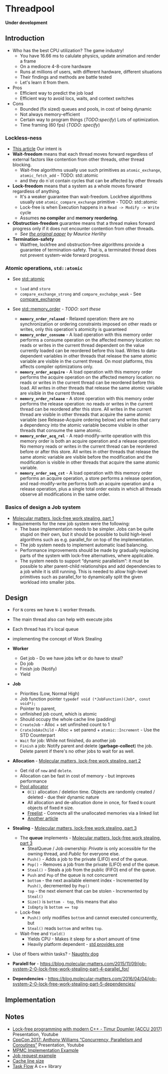 # Threadpool

**Under development**

## Introduction

- Who has the best CPU utilization? The game industry!
  - You have 16.66 ms to calulate physics, update animation and render a frame
  - On a mediocre 4-8-core hardware
  - Runs at millions of users, with different hardware, different situations
  - Their findings and methods are battle tested
  - Let's learn it from them.
- Pros
  - Efficient way to predict the job load
  - Efficient way to avoid locs, waits, and context switches
- Cons
  - Bounded (fix sized) queues and pools, in cost of being dynamic
  - Not always memory-efficient
  - Certain way to program things (*TODO:specify*) Lots of optimization.
  - Time framing (60 fps) (*TODO: specify*)

### Lockless-ness

- [This article](http://www.1024cores.net/home/lock-free-algorithms/introduction) Our intent is 
- **Wait-freedom** means that each thread moves forward regardless of external factors like contention from other threads, other thread blocking. 
  - Wait-free algorithms usually use such primitives as `atomic_exchange`, `atomic_fetch_add` - TODO: std::atomic
  -  and they do n`ot contain cycles that can be affected by other threads
- **Lock-freedom** means that a system as a whole moves forward regardless of anything. 
  - It's a weaker guarantee than wait-freedom. Lockfree algorithms usually use `atomic_compare_exchange` primitive - TODO: std::atomic
  - Lock-free is when Execution happens in a `Read -> Modify -> Write` cycle
  - Assumes **no compiler** and **memory reordering**.
- **Obstruction-freedom** guarantee means that a thread makes forward progress only if it does not encounter contention from other threads.
  - *See [the original paper](http://www.cs.brown.edu/%7Emph/HerlihyLM03/main.pdf) by Maurice Herlihy*
- **Termination-safety**
  - Waitfree, lockfree and obstruction-free algorithms provide a guarantee of termination-safety. That is, a terminated thread does not prevent system-wide forward progress.
  
### Atomic operations, `std::atomic`
- See [std::atomic](https://en.cppreference.com/w/cpp/atomic/atomic)
  - `load` and `store`
  - `compare_exchange_strong` and `compare_exchabge_weak` - See [compare_exchange](https://en.cppreference.com/w/cpp/atomic/atomic/compare_exchange)
    
- See [std::memory_order](https://en.cppreference.com/w/cpp/atomic/memory_order) - *TODO: sort these* 
  - **`memory_order_relaxed`** - Relaxed operation: there are no synchronization or ordering constraints imposed on other reads or writes, only this operation's atomicity is guaranteed 
  - **`memory_order_consume`** - A load operation with this memory order performs a consume operation on the affected memory location: no reads or writes in the current thread dependent on the value currently loaded can be reordered before this load. Writes to data-dependent variables in other threads that release the same atomic variable are visible in the current thread. On most platforms, this affects compiler optimizations only.
  - **`memory_order_acquire`** - A load operation with this memory order performs the acquire operation on the affected memory location: no reads or writes in the current thread can be reordered before this load. All writes in other threads that release the same atomic variable are visible in the current thread.
  - **`memory_order_release`** - A store operation with this memory order performs the release operation: no reads or writes in the current thread can be reordered after this store. All writes in the current thread are visible in other threads that acquire the same atomic variable (see Release-Acquire ordering below) and writes that carry a dependency into the atomic variable become visible in other threads that consume the same atomic.
  - **`memory_order_acq_rel`** - A read-modify-write operation with this memory order is both an acquire operation and a release operation. No memory reads or writes in the current thread can be reordered before or after this store. All writes in other threads that release the same atomic variable are visible before the modification and the modification is visible in other threads that acquire the same atomic variable.
  - **`memory_order_seq_cst`** - A load operation with this memory order performs an acquire operation, a store performs a release operation, and read-modify-write performs both an acquire operation and a release operation, plus a single total order exists in which all threads observe all modifications in the same order. 
  
### Basics of design a Job system
- [Molecular matters, lock-free work stealing, part 1](https://blog.molecular-matters.com/2015/08/24/job-system-2-0-lock-free-work-stealing-part-1-basics/)
- Requirements for the new job system were the following: 
  - The base implementation needs to be simpler. Jobs can be quite stupid on their own, but it should be possible to build high-level algorithms such as e.g. parallel_for on top of the implementation.
  - The job system needs to implement automatic load balancing.
  - Performance improvements should be made by gradually replacing parts of the system with lock-free alternatives, where applicable.
  - The system needs to support “dynamic parallelism”: it must be possible to alter parent-child relationships and add dependencies to a job while it is still running. This is needed to allow high-level primitives such as parallel_for to dynamically split the given workload into smaller jobs.

## Design
- For `N` cores we have `N-1` worker threads.
- The main thread also can help with execute jobs
- Each thread has it's local queue
- implementing the concept of Work Stealing
- **Worker**
  - Get job - Do we have jobs left or do have to steal? 
  - Do job
  - Finish job (Notify)
  - Yield
- **Job**
  - Priorities (Low, Normal High)
  - Job function pointer `typedef void (*JobFunction)(Job*, const void*);`
  - Pointer to parent, 
  - unfinished job count, which is atomic
  - Should occupy the whole cache line (padding)
  - `CreateJob` - Alloc + set unfinshed count to 1
  - `CrateJobAsChild` - Alloc + set parend + `atomic::Increment` - Use the STD Counterpart
  - `Wait` for job: While not finished, do another job
  - `Finish` a job: Notify parent and delete (**garbage-collect**) the job. Delete parent if there's no other jobs to wait for as well.
- **Allocation** - [Molecular matters, lock-free work stealing, part 2](https://blog.molecular-matters.com/2015/09/08/job-system-2-0-lock-free-work-stealing-part-2-a-specialized-allocator/)
  - Get rid of `new` and `delete`. 
  - Allocation can be fast in cost of memory - but improves performance
  - [Pool allocator](https://blog.molecular-matters.com/2012/09/17/memory-allocation-strategies-a-pool-allocator/)
    - `O(1)` allocation / deletion time. Objects are randomly created / deleted - due their dynamic nature
    - All allocation and de-allocation done in once, for fixed `N` count objects of fixed `M` size.
    - [Freelist](https://en.wikipedia.org/wiki/Free_list) - Connects all the unallocated memories via a linked list
    - [Another article](https://medium.com/@mateusgondimlima/designing-and-implementing-a-pool-allocator-data-structure-for-memory-management-in-games-c78ed0902b69) 
- **Stealing** - [Molecular matters, lock-free work stealing, part 3](https://blog.molecular-matters.com/2015/09/25/job-system-2-0-lock-free-work-stealing-part-3-going-lock-free/)
  - The **queue** implements - [Molecular matters, lock-free work stealing, part 3](https://blog.molecular-matters.com/2015/09/25/job-system-2-0-lock-free-work-stealing-part-3-going-lock-free/)
    - StealQueue / Job ownership: *Private* is only accessible for the owning thread, and *Public* for everyone else.
    - `Push()` - Adds a job to the private (LIFO) end of the queue.
    - `Pop()` - Removes a job from the private (LIFO) end of the queue.
    - `Steal()` - Steals a job from the public (FIFO) end of the queue.
    - `Push` and `Pop` of the queue is not concurrent
    - `bottom` - the next available element index - Incremented by `Push()`, decremented by `Pop()`
    - `top` - the next element that can be stolen - Incremented by `Steal()`
    - `Size()` is `bottom - top`, this means that also
    - `IsEmpty` is `bottom == top`
  - Lock-free 
    - `Push()` only modifies `bottom` and cannot executed concurrently, but
    - `Steal()` reads `bottom` and writes `top`. 
  - Wait-free and `Yield()`
    - Yields CPU - Makes it sleep for a short amount of time 
    - Heavily platform dependent - [std provides one](https://en.cppreference.com/w/cpp/thread/yield)

- Use of fibers within tasks? - [Naughty dog](http://twvideo01.ubm-us.net/o1/vault/gdc2015/presentations/Gyrling_Christian_Parallelizing_The_Naughty.pdf)
- **Paralell for** - https://blog.molecular-matters.com/2015/11/09/job-system-2-0-lock-free-work-stealing-part-4-parallel_for/
- **Dependencies** - https://blog.molecular-matters.com/2016/04/04/job-system-2-0-lock-free-work-stealing-part-5-dependencies/



## Implementation

## Notes
- [Lock-free programming with modern C++ - Timur Doumler [ACCU 2017]](https://www.youtube.com/watch?v=qdrp6k4rcP4) Presentation, Youtube
- [CppCon 2017: Anthony Williams “Concurrency, Parallelism and Coroutines”](https://www.youtube.com/watch?v=JvHZ_OECOFU) Presentation, Youtube
- [MPMC Implementation Example](http://www.1024cores.net/home/lock-free-algorithms/queues/bounded-mpmc-queue)
- [Job request example](http://www.1024cores.net/home/scalable-architecture/task-scheduling-strategies/scheduler-example)
- [Cache line size](https://stackoverflow.com/questions/7281699/aligning-to-cache-line-and-knowing-the-cache-line-size/7284876)
- [Task Flow](https://github.com/cpp-taskflow/cpp-taskflow) A c++ library
